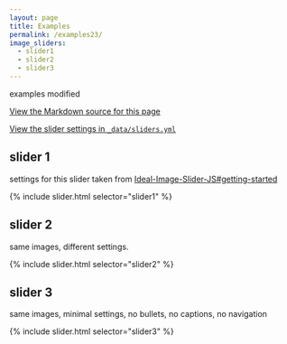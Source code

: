 ```yaml
---
layout: page
title: Examples
permalink: /examples23/
image_sliders:
  - slider1
  - slider2
  - slider3
---
```


examples modified

[View the Markdown source for this page](https://raw.githubusercontent.com/jekylltools/jekyll-ideal-image-slider-include/gh-pages/examples.md)

[View the slider settings in `_data/sliders.yml`](https://github.com/jekylltools/jekyll-ideal-image-slider-include/blob/gh-pages/_data/sliders.yml)

## slider 1

settings for this slider taken from [Ideal-Image-Slider-JS#getting-started](https://github.com/Codeinwp/Ideal-Image-Slider-JS#getting-started)

{% include slider.html selector="slider1" %}

## slider 2

same images, different settings.

{% include slider.html selector="slider2" %}

## slider 3

same images, minimal settings, no bullets, no captions, no navigation

{% include slider.html selector="slider3" %}
